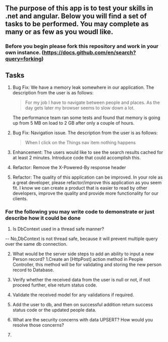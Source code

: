 ## The purpose of this app is to test your skills in .net and angular.  Below you will find a set of tasks to be performed.  You may complete as many or as few as you woudl like.

### Before you begin please fork this repository and work in your own instance. (https://docs.github.com/en/search?query=forking)

## Tasks
1. Bug Fix:  We have a memory leak somewhere in our application.  The description from the user is as follows:
	> For my job I have to navigate between people and places.  As the day gets later my browser seems to slow down a lot.
	
	The performance team ran some tests and found that memory is going up from 5 MB on load to 2 GB after only a couple of hours.
2. Bug Fix:  Navigation issue.  The description from the user is as follows:
	> When I click on the Things nav item nothing happens

3. Enhancement:  The users would like to see the search results cached for at least 2 minutes.  Introduce code that could accomplish this.

4. Refactor:  Remove the X-Powered-By response header

5. Refactor:  The quality of this application can be improved.  In your role as a great developer, please refactor/improve this application as you seem fit.  I know we can create a product that is easier to read by other developers, improve the quality and provide more functionality for our clients.

### For the following you may write code to demonstrate or just describe how it could be done

1. Is DbContext used in a thread safe manner?

-- No,DbContext is not thread safe, because it will prevent multiple query over the same db connection.

2. What would be the server side steps to add an ability to input a new Person record?
1.Create an [HttpPost] action method in People Controller, this method will be for validating and storing the new person record to Database.
2. Verify whether the received data from the user is null or not, if not proceed further, else return status code.
3. Validate the received model for any validations if required.
4. Add the user to db, and then on successful addition return success status code or the updated people data.

3. What are the security concerns with data UPSERT?  How would you resolve those concerns?
1. 